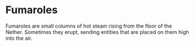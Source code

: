 # Fumaroles

Fumaroles are small columns of hot steam rising from the floor of the Nether. Sometimes they erupt, sending entities that are placed on them high into the air.